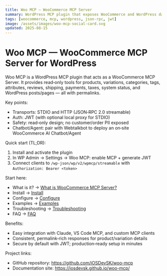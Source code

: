 ```yaml
---
title: Woo MCP — WooCommerce MCP Server
summary: WordPress MCP plugin that exposes WooCommerce and WordPress data to Model Context Protocol (MCP) clients. Read‑only tools with permalinks; JWT; STDIO and HTTP streamable endpoints.
tags: [woocommerce, mcp, wordpress, json-rpc, jwt]
image: /assets/images/woo-mcp-social-card.svg
updated: 2025-08-15
---
```


# Woo MCP — WooCommerce MCP Server for WordPress

Woo MCP is a WordPress MCP plugin that acts as a WooCommerce MCP Server. It provides read‑only tools for products, variations, categories, tags, attributes, reviews, shipping, payments, taxes, system status, and WordPress posts/pages — all with permalinks.

Key points:
- Transports: STDIO and HTTP (JSON‑RPC 2.0 streamable)
- Auth: JWT (with optional local proxy for STDIO)
- Safety: read‑only design; no customer/order PII exposed
- Chatbot/Agent: pair with Webtalkbot to deploy an on‑site WooCommerce AI Chatbot/Agent

Quick start (TL;DR):
1) Install and activate the plugin
2) In WP Admin → Settings → Woo MCP: enable MCP + generate JWT
3) Connect clients to `/wp-json/wp/v2/wpmcp/streamable` with `Authorization: Bearer <token>`

Start here:
- What is it? → [What is WooCommerce MCP Server?](woocommerce-mcp-server/what-is.md)
- Install → [Install](woocommerce-mcp-server/install.md)
- Configure → [Configure](woocommerce-mcp-server/configure.md)
- Examples → [Examples](woocommerce-mcp-server/examples.md)
- Troubleshooting → [Troubleshooting](woocommerce-mcp-server/troubleshooting.md)
- FAQ → [FAQ](woocommerce-mcp-server/faq.md)

Benefits:
- Easy integration with Claude, VS Code MCP, and custom MCP clients
- Consistent, permalink‑rich responses for product/variation details
- Secure by default with JWT; production‑ready setup in minutes

Project links:
- GitHub repository: https://github.com/iOSDevSK/woo-mcp
- Documentation site: https://iosdevsk.github.io/woo-mcp/

<script type="application/ld+json">
{
  "@context": "https://schema.org",
  "@type": "SoftwareApplication",
  "name": "Woo MCP",
  "description": "WordPress MCP plugin that exposes WooCommerce and WordPress data to Model Context Protocol (MCP) clients via STDIO and HTTP streamable endpoints with JWT authentication.",
  "applicationCategory": "PluginApplication",
  "operatingSystem": "WordPress",
  "softwareVersion": "0.2.9",
  "dateModified": "2025-08-15",
  "url": "https://github.com/iOSDevSK/woo-mcp",
  "downloadUrl": "https://github.com/iOSDevSK/woo-mcp/releases",
  "author": {
    "@type": "Organization",
    "name": "iOSDevSK"
  },
  "offers": {
    "@type": "Offer",
    "price": "0",
    "priceCurrency": "USD"
  },
  "mainEntityOfPage": {
    "@type": "WebPage", 
    "@id": "https://iosdevsk.github.io/woo-mcp/"
  }
}
</script>

<script type="application/ld+json">
{
  "@context": "https://schema.org",
  "@type": "TechArticle",
  "headline": "Woo MCP — WooCommerce MCP Server for WordPress",
  "about": "WooCommerce MCP server implementing the Model Context Protocol (MCP)",
  "description": "WordPress MCP plugin that exposes WooCommerce and WordPress data to MCP clients via STDIO and HTTP streamable endpoints with JWT.",
  "dateModified": "2025-08-15",
  "mainEntityOfPage": {"@type": "WebPage", "@id": "https://iosdevsk.github.io/woo-mcp/"}
}
</script>
